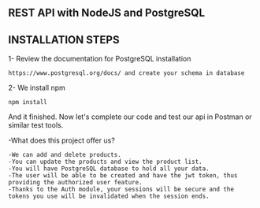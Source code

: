 ## REST API with NodeJS and PostgreSQL

## INSTALLATION STEPS

1- Review the documentation for PostgreSQL installation

```shell
https://www.postgresql.org/docs/ and create your schema in database
```
2- We install npm

```shell
npm install
```

And it finished. Now let's complete our code and test our api in Postman or similar test tools.



-What does this project offer us?
```shell
-We can add and delete products. 
-You can update the products and view the product list. 
-You will have PostgreSQL database to hold all your data.
-The user will be able to be created and have the jwt token, thus providing the authorized user feature.
-Thanks to the Auth module, your sessions will be secure and the tokens you use will be invalidated when the session ends.
```